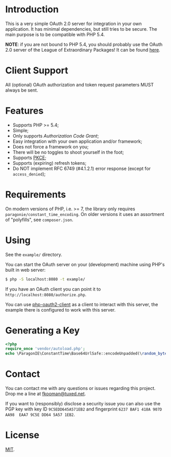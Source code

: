 # Introduction
This is a very simple OAuth 2.0 server for integration in your own application. 
It has minimal dependencies, but still tries to be secure. The main purpose is 
to be compatible with PHP 5.4.

**NOTE**: if you are not bound to PHP 5.4, you should probably use the OAuth 
2.0 server of the League of Extraordinary Packages! It can be found 
[here](https://oauth2.thephpleague.com/).

# Client Support

All (optional) OAuth authorization and token request parameters MUST always be
sent.

# Features

- Supports PHP >= 5.4;
- Simple;
- Only supports _Authorization Code Grant_;
- Easy integration with your own application and/or framework;
- Does not force a framework on you;
- There will be no toggles to shoot yourself in the foot;
- Supports [PKCE](https://tools.ietf.org/html/rfc7636);
- Supports (expiring) refresh tokens;
- Do NOT implement RFC 6749 (#4.1.2.1) error response (except for 
  `access_denied`);

# Requirements

On modern versions of PHP, i.e. >= 7, the library only requires 
`paragonie/constant_time_encoding`. On older versions it uses an assortment of 
"polyfills", see `composer.json`.

# Using

See the `example/` directory.

You can start the OAuth server on your (development) machine using PHP's built
in web server:

```bash
$ php -S localhost:8080 -t example/
```

If you have an OAuth client you can point it to 
`http://localhost:8080/authorize.php`.

You can use [php-oauth2-client](https://git.tuxed.net/fkooman/php-oauth2-client/)
as a client to interact with this server, the example there is configured 
to work with this server.

# Generating a Key

```php
<?php
require_once 'vendor/autoload.php';
echo \ParagonIE\ConstantTime\Base64UrlSafe::encodeUnpadded(\random_bytes(32)).PHP_EOL;
```

# Contact

You can contact me with any questions or issues regarding this project. Drop
me a line at [fkooman@tuxed.net](mailto:fkooman@tuxed.net).

If you want to (responsibly) disclose a security issue you can also use the
PGP key with key ID `9C5EDD645A571EB2` and fingerprint
`6237 BAF1 418A 907D AA98  EAA7 9C5E DD64 5A57 1EB2`.

# License

[MIT](LICENSE).
